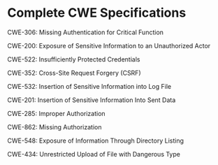 

# Complete CWE Specifications

CWE-306: Missing Authentication for Critical Function

CWE-200: Exposure of Sensitive Information to an Unauthorized Actor

CWE-522: Insufficiently Protected Credentials

CWE-352: Cross-Site Request Forgery (CSRF)

CWE-532: Insertion of Sensitive Information into Log File

CWE-201: Insertion of Sensitive Information Into Sent Data

CWE-285: Improper Authorization

CWE-862: Missing Authorization

CWE-548: Exposure of Information Through Directory Listing

CWE-434: Unrestricted Upload of File with Dangerous Type